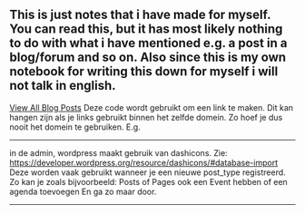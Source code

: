 This is just notes that i have made for myself.
You can read this, but it has most likely nothing to do with what i have mentioned e.g. a post in a blog/forum and so on.
Also since this is my own notebook for writing this down for myself i will not talk in english.
------------------------------------

<a href="<?php echo site_url('/blog'); ?>" class="btn btn--yellow">View All Blog Posts</a>
Deze code wordt gebruikt om een link te maken. Dit kan hangen zijn als je links gebruikt binnen het zelfde domein.
Zo hoef je dus nooit het domein te gebruiken. E.g. <?php echo site_url('/blog'); ?>

------------------------------------

in de admin, wordpress maakt gebruik van dashicons. Zie: https://developer.wordpress.org/resource/dashicons/#database-import
Deze worden vaak gebruikt wanneer je een nieuwe post_type registreerd. Zo kan je zoals bijvoorbeeld: Posts of Pages ook een Event hebben of een agenda toevoegen
En ga zo maar door.

------------------------------------
